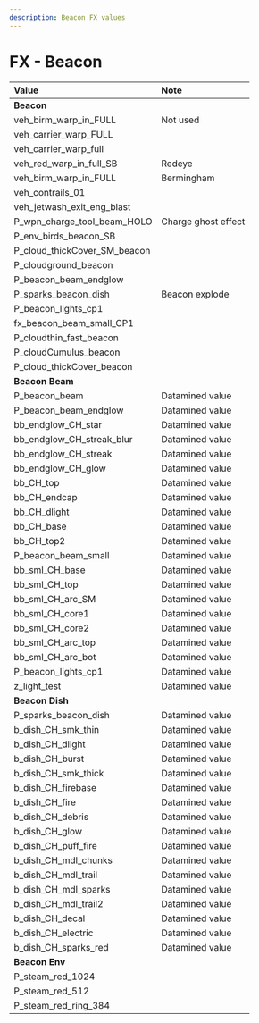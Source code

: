 ```yaml
---
description: Beacon FX values
---
```


# FX - Beacon

| Value | Note |
| :--- | :--- |
| **Beacon** |  |
| veh\_birm\_warp\_in\_FULL | Not used |
| veh\_carrier\_warp\_FULL |  |
| veh\_carrier\_warp\_full |  |
| veh\_red\_warp\_in\_full\_SB | Redeye |
| veh\_birm\_warp\_in\_FULL | Bermingham |
| veh\_contrails\_01 |  |
| veh\_jetwash\_exit\_eng\_blast |  |
| P\_wpn\_charge\_tool\_beam\_HOLO | Charge ghost effect |
| P\_env\_birds\_beacon\_SB |  |
| P\_cloud\_thickCover\_SM\_beacon |  |
| P\_cloudground\_beacon |  |
| P\_beacon\_beam\_endglow |  |
| P\_sparks\_beacon\_dish | Beacon explode |
| P\_beacon\_lights\_cp1 |  |
| fx\_beacon\_beam\_small\_CP1 |  |
| P\_cloudthin\_fast\_beacon |  |
| P\_cloudCumulus\_beacon |  |
| P\_cloud\_thickCover\_beacon |  |
| **Beacon Beam** |  |
| P\_beacon\_beam | Datamined value |
| P\_beacon\_beam\_endglow | Datamined value |
| bb\_endglow\_CH\_star | Datamined value |
| bb\_endglow\_CH\_streak\_blur | Datamined value |
| bb\_endglow\_CH\_streak | Datamined value |
| bb\_endglow\_CH\_glow | Datamined value |
| bb\_CH\_top | Datamined value |
| bb\_CH\_endcap | Datamined value |
| bb\_CH\_dlight | Datamined value |
| bb\_CH\_base | Datamined value |
| bb\_CH\_top2 | Datamined value |
| P\_beacon\_beam\_small | Datamined value |
| bb\_sml\_CH\_base | Datamined value |
| bb\_sml\_CH\_top | Datamined value |
| bb\_sml\_CH\_arc\_SM | Datamined value |
| bb\_sml\_CH\_core1 | Datamined value |
| bb\_sml\_CH\_core2 | Datamined value |
| bb\_sml\_CH\_arc\_top | Datamined value |
| bb\_sml\_CH\_arc\_bot | Datamined value |
| P\_beacon\_lights\_cp1 | Datamined value |
| z\_light\_test | Datamined value |
| **Beacon Dish** |  |
| P\_sparks\_beacon\_dish | Datamined value |
| b\_dish\_CH\_smk\_thin | Datamined value |
| b\_dish\_CH\_dlight | Datamined value |
| b\_dish\_CH\_burst | Datamined value |
| b\_dish\_CH\_smk\_thick | Datamined value |
| b\_dish\_CH\_firebase | Datamined value |
| b\_dish\_CH\_fire | Datamined value |
| b\_dish\_CH\_debris | Datamined value |
| b\_dish\_CH\_glow | Datamined value |
| b\_dish\_CH\_puff\_fire | Datamined value |
| b\_dish\_CH\_mdl\_chunks | Datamined value |
| b\_dish\_CH\_mdl\_trail | Datamined value |
| b\_dish\_CH\_mdl\_sparks | Datamined value |
| b\_dish\_CH\_mdl\_trail2 | Datamined value |
| b\_dish\_CH\_decal | Datamined value |
| b\_dish\_CH\_electric | Datamined value |
| b\_dish\_CH\_sparks\_red | Datamined value |
| **Beacon Env** |  |
| P\_steam\_red\_1024 |  |
| P\_steam\_red\_512 |  |
| P\_steam\_red\_ring\_384 |  |

